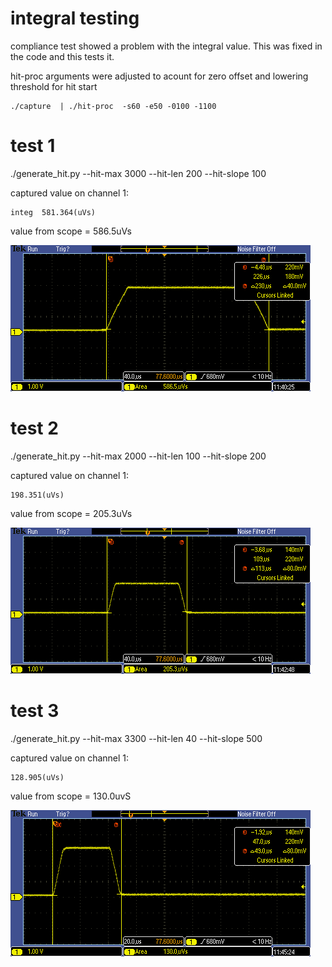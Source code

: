 # integral testing

compliance test showed a problem with the integral value. 
This was fixed in the code and this tests it.

hit-proc arguments were adjusted to acount for zero offset and lowering threshold for hit start

    ./capture  | ./hit-proc  -s60 -e50 -0100 -1100

# test 1

./generate_hit.py --hit-max 3000 --hit-len 200 --hit-slope 100

captured value on channel 1:

    integ  581.364(uVs)

value from scope = 586.5uVs

![scope](TEK00011.PNG)

# test 2

./generate_hit.py --hit-max 2000 --hit-len 100 --hit-slope 200

captured value on channel 1:

    198.351(uVs)

value from scope = 205.3uVs

![scope](TEK00013.PNG)

# test 3

./generate_hit.py --hit-max 3300 --hit-len 40 --hit-slope 500

captured value on channel 1:

    128.905(uVs)

value from scope = 130.0uvS 

![scope](TEK00015.PNG)
